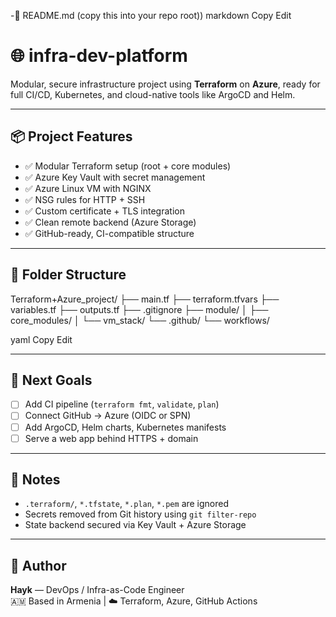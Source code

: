 -📄 README.md (copy this into your repo root))
markdown
Copy
Edit
# 🌐 infra-dev-platform

Modular, secure infrastructure project using **Terraform** on **Azure**, ready for full CI/CD, Kubernetes, and cloud-native tools like ArgoCD and Helm.

---

## 📦 Project Features

- ✅ Modular Terraform setup (root + core modules)
- ✅ Azure Key Vault with secret management
- ✅ Azure Linux VM with NGINX
- ✅ NSG rules for HTTP + SSH
- ✅ Custom certificate + TLS integration
- ✅ Clean remote backend (Azure Storage)
- ✅ GitHub-ready, CI-compatible structure

---

## 📁 Folder Structure

Terraform+Azure_project/
├── main.tf
├── terraform.tfvars
├── variables.tf
├── outputs.tf
├── .gitignore
├── module/
│ ├── core_modules/
│ └── vm_stack/
└── .github/
└── workflows/

yaml
Copy
Edit

---

## 🚀 Next Goals

- [ ] Add CI pipeline (`terraform fmt`, `validate`, `plan`)
- [ ] Connect GitHub → Azure (OIDC or SPN)
- [ ] Add ArgoCD, Helm charts, Kubernetes manifests
- [ ] Serve a web app behind HTTPS + domain

---

## 🧠 Notes

- `.terraform/`, `*.tfstate`, `*.plan`, `*.pem` are ignored
- Secrets removed from Git history using `git filter-repo`
- State backend secured via Key Vault + Azure Storage

---

## 🔐 Author

**Hayk** — DevOps / Infra-as-Code Engineer  
🇦🇲 Based in Armenia | ☁️ Terraform, Azure, GitHub Actions
